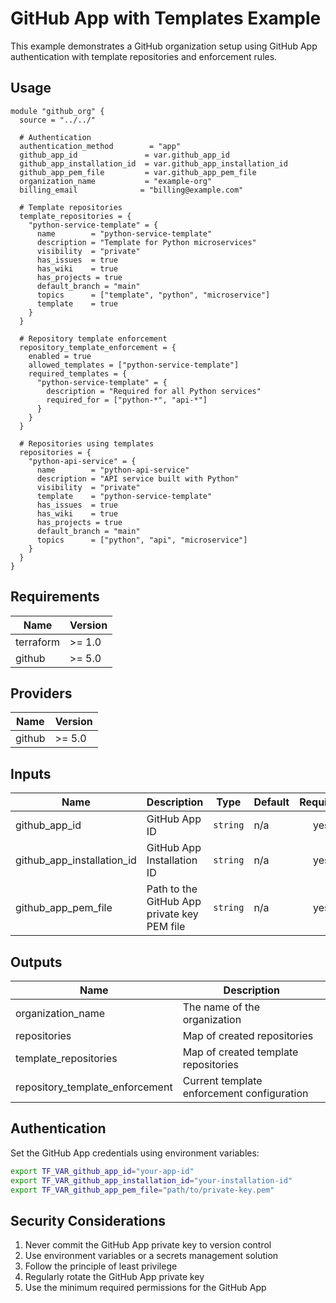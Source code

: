 # GitHub App with Templates Example

This example demonstrates a GitHub organization setup using GitHub App authentication with template repositories and enforcement rules.

## Usage

```hcl
module "github_org" {
  source = "../../"

  # Authentication
  authentication_method        = "app"
  github_app_id               = var.github_app_id
  github_app_installation_id  = var.github_app_installation_id
  github_app_pem_file         = var.github_app_pem_file
  organization_name           = "example-org"
  billing_email              = "billing@example.com"

  # Template repositories
  template_repositories = {
    "python-service-template" = {
      name        = "python-service-template"
      description = "Template for Python microservices"
      visibility  = "private"
      has_issues  = true
      has_wiki    = true
      has_projects = true
      default_branch = "main"
      topics      = ["template", "python", "microservice"]
      template    = true
    }
  }

  # Repository template enforcement
  repository_template_enforcement = {
    enabled = true
    allowed_templates = ["python-service-template"]
    required_templates = {
      "python-service-template" = {
        description = "Required for all Python services"
        required_for = ["python-*", "api-*"]
      }
    }
  }

  # Repositories using templates
  repositories = {
    "python-api-service" = {
      name        = "python-api-service"
      description = "API service built with Python"
      visibility  = "private"
      template    = "python-service-template"
      has_issues  = true
      has_wiki    = true
      has_projects = true
      default_branch = "main"
      topics      = ["python", "api", "microservice"]
    }
  }
}
```

## Requirements

| Name | Version |
|------|---------|
| terraform | >= 1.0 |
| github | >= 5.0 |

## Providers

| Name | Version |
|------|---------|
| github | >= 5.0 |

## Inputs

| Name | Description | Type | Default | Required |
|------|-------------|------|---------|:--------:|
| github_app_id | GitHub App ID | `string` | n/a | yes |
| github_app_installation_id | GitHub App Installation ID | `string` | n/a | yes |
| github_app_pem_file | Path to the GitHub App private key PEM file | `string` | n/a | yes |

## Outputs

| Name | Description |
|------|-------------|
| organization_name | The name of the organization |
| repositories | Map of created repositories |
| template_repositories | Map of created template repositories |
| repository_template_enforcement | Current template enforcement configuration |

## Authentication

Set the GitHub App credentials using environment variables:

```bash
export TF_VAR_github_app_id="your-app-id"
export TF_VAR_github_app_installation_id="your-installation-id"
export TF_VAR_github_app_pem_file="path/to/private-key.pem"
```

## Security Considerations

1. Never commit the GitHub App private key to version control
2. Use environment variables or a secrets management solution
3. Follow the principle of least privilege
4. Regularly rotate the GitHub App private key
5. Use the minimum required permissions for the GitHub App 